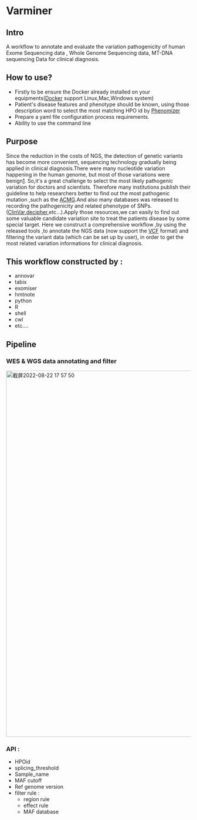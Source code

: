 # Varminer
## Intro
A workflow to annotate and evaluate the variation pathogenicity of human Exome Sequencing data , Whole Genome Sequencing data, MT-DNA sequencing Data for clinical diagnosis.
## How to use?
 * Firstly to be ensure the Docker already installed on your equipments([Docker](https://www.docker.com) support Linux,Mac,Windows system)
 * Patient's disease features and phenotype should be known, using those description word to select the most matching HPO id by [Phenomizer](https://compbio.charite.de/phenomizer/)
 * Prepare a yaml file configuration process requirements.
 * Ability to use the command line 
## Purpose
Since the reduction in the costs of NGS, the detection of genetic variants has become more convenient, sequencing technology gradually being applied in clinical diagnosis.There were many nucleotide variation happening in the human genome, but most of those variations were benign[1](https://www.genome.gov/news/news-release/Genomics-daunting-challenge-Identifying-variants-that-matter).
So,it's a great challenge to select the most likely pathogenic variation for doctors and scientists. Therefore many institutions publish their guideline to help researchers better to find out the most pathogenic mutation ,such as the [ACMG](https://www.gimjournal.org/article/S1098-3600(21)03031-8/fulltext).And also many databases was released to recording the pathogenicity and related phenotype of SNPs.([ClinVar](https://www.ncbi.nlm.nih.gov/clinvar/),[decipher](https://www.deciphergenomics.org/patient/263708/genotype/241078/browser),etc…).Apply those resources,we can easily to find out some valuable candidate variation site to treat the patients disease by some special target. Here we construct a comprehensive workflow ,by using the released tools ,to annotate the NGS data (now support the [VCF](https://www.internationalgenome.org/wiki/Analysis/vcf4.0/) format) and filtering the variant data (which can be set up by user), in order to get the most related variation informations for clinical diagnosis.
## This workflow constructed by :
 * annovar
 * tabix
 * exomiser
 * hmtnote
 * python
 * R
 * shell
 * cwl
 * etc....
## Pipeline 
  ### WES & WGS data annotating and filter
  <img width="996" alt="截屏2022-08-22 17 57 50" src="https://user-images.githubusercontent.com/53446971/185894488-ef6bcffb-e008-4b70-9472-86e0bfc6b111.png">
  
### API :
   * HPOid
   * splicing_threshold
   * Sample_name
   * MAF cutoff
   * Ref genome version
   * filter rule :
      * region rule
      * effect rule
      * MAF database








